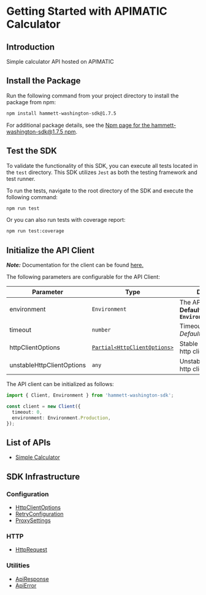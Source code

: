 
# Getting Started with APIMATIC Calculator

## Introduction

Simple calculator API hosted on APIMATIC

## Install the Package

Run the following command from your project directory to install the package from npm:

```bash
npm install hammett-washington-sdk@1.7.5
```

For additional package details, see the [Npm page for the hammett-washington-sdk@1.7.5 npm](https://www.npmjs.com/package/hammett-washington-sdk/v/1.7.5).

## Test the SDK

To validate the functionality of this SDK, you can execute all tests located in the `test` directory. This SDK utilizes `Jest` as both the testing framework and test runner.

To run the tests, navigate to the root directory of the SDK and execute the following command:

```bash
npm run test
```

Or you can also run tests with coverage report:

```bash
npm run test:coverage
```

## Initialize the API Client

**_Note:_** Documentation for the client can be found [here.](https://www.github.com/ZahraN444/hammett-washington-js-sdk/tree/1.7.5/doc/client.md)

The following parameters are configurable for the API Client:

| Parameter | Type | Description |
|  --- | --- | --- |
| environment | `Environment` | The API environment. <br> **Default: `Environment.Production`** |
| timeout | `number` | Timeout for API calls.<br>*Default*: `0` |
| httpClientOptions | [`Partial<HttpClientOptions>`](https://www.github.com/ZahraN444/hammett-washington-js-sdk/tree/1.7.5/doc/http-client-options.md) | Stable configurable http client options. |
| unstableHttpClientOptions | `any` | Unstable configurable http client options. |

The API client can be initialized as follows:

```ts
import { Client, Environment } from 'hammett-washington-sdk';

const client = new Client({
  timeout: 0,
  environment: Environment.Production,
});
```

## List of APIs

* [Simple Calculator](https://www.github.com/ZahraN444/hammett-washington-js-sdk/tree/1.7.5/doc/controllers/simple-calculator.md)

## SDK Infrastructure

### Configuration

* [HttpClientOptions](https://www.github.com/ZahraN444/hammett-washington-js-sdk/tree/1.7.5/doc/http-client-options.md)
* [RetryConfiguration](https://www.github.com/ZahraN444/hammett-washington-js-sdk/tree/1.7.5/doc/retry-configuration.md)
* [ProxySettings](https://www.github.com/ZahraN444/hammett-washington-js-sdk/tree/1.7.5/doc/proxy-settings.md)

### HTTP

* [HttpRequest](https://www.github.com/ZahraN444/hammett-washington-js-sdk/tree/1.7.5/doc/http-request.md)

### Utilities

* [ApiResponse](https://www.github.com/ZahraN444/hammett-washington-js-sdk/tree/1.7.5/doc/api-response.md)
* [ApiError](https://www.github.com/ZahraN444/hammett-washington-js-sdk/tree/1.7.5/doc/api-error.md)


